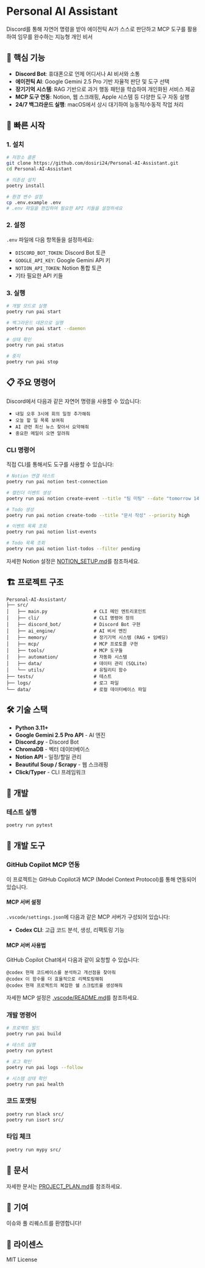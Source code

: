 # Personal AI Assistant

Discord를 통해 자연어 명령을 받아 에이전틱 AI가 스스로 판단하고 MCP 도구를 활용하여 임무를 완수하는 지능형 개인 비서

## 🎯 핵심 기능

- **Discord Bot**: 휴대폰으로 언제 어디서나 AI 비서와 소통
- **에이전틱 AI**: Google Gemini 2.5 Pro 기반 자율적 판단 및 도구 선택
- **장기기억 시스템**: RAG 기반으로 과거 행동 패턴을 학습하여 개인화된 서비스 제공
- **MCP 도구 연동**: Notion, 웹 스크래핑, Apple 시스템 등 다양한 도구 자동 실행
- **24/7 백그라운드 실행**: macOS에서 상시 대기하여 능동적/수동적 작업 처리

## 🚀 빠른 시작

### 1. 설치

```bash
# 저장소 클론
git clone https://github.com/dosiri24/Personal-AI-Assistant.git
cd Personal-AI-Assistant

# 의존성 설치
poetry install

# 환경 변수 설정
cp .env.example .env
# .env 파일을 편집하여 필요한 API 키들을 설정하세요
```

### 2. 설정

`.env` 파일에 다음 항목들을 설정하세요:

- `DISCORD_BOT_TOKEN`: Discord Bot 토큰
- `GOOGLE_API_KEY`: Google Gemini API 키
- `NOTION_API_TOKEN`: Notion 통합 토큰
- 기타 필요한 API 키들

### 3. 실행

```bash
# 개발 모드로 실행
poetry run pai start

# 백그라운드 데몬으로 실행
poetry run pai start --daemon

# 상태 확인
poetry run pai status

# 중지
poetry run pai stop
```

## 📋 주요 명령어

Discord에서 다음과 같은 자연어 명령을 사용할 수 있습니다:

- `내일 오후 3시에 회의 일정 추가해줘`
- `오늘 할 일 목록 보여줘`
- `AI 관련 최신 뉴스 찾아서 요약해줘`
- `중요한 메일이 오면 알려줘`

### CLI 명령어

직접 CLI를 통해서도 도구를 사용할 수 있습니다:

```bash
# Notion 연결 테스트
poetry run pai notion test-connection

# 캘린더 이벤트 생성
poetry run pai notion create-event --title "팀 미팅" --date "tomorrow 14:00"

# Todo 생성
poetry run pai notion create-todo --title "문서 작성" --priority high

# 이벤트 목록 조회
poetry run pai notion list-events

# Todo 목록 조회
poetry run pai notion list-todos --filter pending
```

자세한 Notion 설정은 [NOTION_SETUP.md](NOTION_SETUP.md)를 참조하세요.

## 🏗️ 프로젝트 구조

```
Personal-AI-Assistant/
├── src/
│   ├── main.py                 # CLI 메인 엔트리포인트
│   ├── cli/                    # CLI 명령어 정의
│   ├── discord_bot/            # Discord Bot 구현
│   ├── ai_engine/              # AI 비서 엔진
│   ├── memory/                 # 장기기억 시스템 (RAG + 임베딩)
│   ├── mcp/                    # MCP 프로토콜 구현
│   ├── tools/                  # MCP 도구들
│   ├── automation/             # 자동화 시스템
│   ├── data/                   # 데이터 관리 (SQLite)
│   └── utils/                  # 유틸리티 함수
├── tests/                      # 테스트
├── logs/                       # 로그 파일
└── data/                       # 로컬 데이터베이스 파일
```

## 🛠️ 기술 스택

- **Python 3.11+**
- **Google Gemini 2.5 Pro API** - AI 엔진
- **Discord.py** - Discord Bot
- **ChromaDB** - 벡터 데이터베이스
- **Notion API** - 일정/할일 관리
- **Beautiful Soup / Scrapy** - 웹 스크래핑
- **Click/Typer** - CLI 프레임워크

## 🔧 개발

### 테스트 실행

```bash
poetry run pytest
```

## 🔧 개발 도구

### GitHub Copilot MCP 연동

이 프로젝트는 GitHub Copilot과 MCP (Model Context Protocol)를 통해 연동되어 있습니다.

#### MCP 서버 설정
`.vscode/settings.json`에 다음과 같은 MCP 서버가 구성되어 있습니다:

- **Codex CLI**: 고급 코드 분석, 생성, 리팩토링 기능

#### MCP 서버 사용법
GitHub Copilot Chat에서 다음과 같이 요청할 수 있습니다:

```
@codex 현재 코드베이스를 분석하고 개선점을 찾아줘
@codex 이 함수를 더 효율적으로 리팩토링해줘
@codex 현재 프로젝트의 복잡한 쉘 스크립트를 생성해줘
```

자세한 MCP 설정은 [.vscode/README.md](.vscode/README.md)를 참조하세요.

### 개발 명령어

```bash
# 프로젝트 빌드
poetry run pai build

# 테스트 실행
poetry run pytest

# 로그 확인
poetry run pai logs --follow

# 시스템 상태 확인
poetry run pai health
```

### 코드 포맷팅

```bash
poetry run black src/
poetry run isort src/
```

### 타입 체크

```bash
poetry run mypy src/
```

## 📖 문서

자세한 문서는 [PROJECT_PLAN.md](PROJECT_PLAN.md)를 참조하세요.

## 🤝 기여

이슈와 풀 리퀘스트를 환영합니다!

## 📄 라이센스

MIT License
